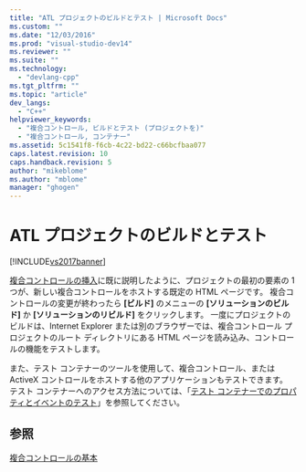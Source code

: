 ```yaml
---
title: "ATL プロジェクトのビルドとテスト | Microsoft Docs"
ms.custom: ""
ms.date: "12/03/2016"
ms.prod: "visual-studio-dev14"
ms.reviewer: ""
ms.suite: ""
ms.technology: 
  - "devlang-cpp"
ms.tgt_pltfrm: ""
ms.topic: "article"
dev_langs: 
  - "C++"
helpviewer_keywords: 
  - "複合コントロール, ビルドとテスト (プロジェクトを)"
  - "複合コントロール, コンテナー"
ms.assetid: 5c1541f8-f6cb-4c22-bd22-c66bcfbaa077
caps.latest.revision: 10
caps.handback.revision: 5
author: "mikeblome"
ms.author: "mblome"
manager: "ghogen"
---
```

# ATL プロジェクトのビルドとテスト
[!INCLUDE[vs2017banner](../assembler/inline/includes/vs2017banner.md)]

[複合コントロールの挿入](../atl/inserting-a-composite-control.md)に既に説明したように、プロジェクトの最初の要素の 1 つが、新しい複合コントロールをホストする既定の HTML ページです。  複合コントロールの変更が終わったら **\[ビルド\]** のメニューの **\[ソリューションのビルド\]** か **\[ソリューションのリビルド\]** をクリックします。  一度にプロジェクトのビルドは、Internet Explorer または別のブラウザーでは、複合コントロール プロジェクトのルート ディレクトリにある HTML ページを読み込み、コントロールの機能をテストします。  
  
 また、テスト コンテナーのツールを使用して、複合コントロール、または ActiveX コントロールをホストする他のアプリケーションもテストできます。  テスト コンテナーへのアクセス方法については、「[テスト コンテナーでのプロパティとイベントのテスト](../mfc/testing-properties-and-events-with-test-container.md)」を参照してください。  
  
## 参照  
 [複合コントロールの基本](../Topic/ATL%20Composite%20Control%20Fundamentals.md)